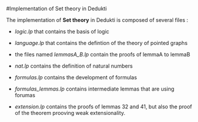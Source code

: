 #Implementation of Set theory in Dedukti

The implementation of __Set theory__ in Dedukti is composed of several files :

- *logic.lp* that contains the basis of logic

- *language.lp* that contains the defintion of the theory of pointed graphs

- the files named *lemmasA_B.lp* contain the proofs of lemmaA to lemmaB

- *nat.lp* contains the definition of natural numbers

- *formulas.lp* contains the development of formulas

- *formulas_lemmas.lp* contains intermediate lemmas that are using forumas

- *extension.lp* contains the proofs of lemmas 32 and 41, but also the proof of the theorem prooving weak extensionality.
